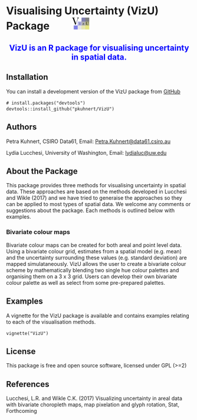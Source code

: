 # Visualising Uncertainty (VizU) Package  &nbsp; &nbsp; &nbsp; &nbsp; <img src="docs/logo.png" alt="Drawing" style="width: 50px;"/>

<center> <span style="color:blue"><h2>VizU is an R package for visualising uncertainty in spatial data. </h2></span></center>

## Installation

You can install a development version of the VizU package from [GitHub](https://github.com/pkuhnert/VizU)

```
# install.packages("devtools")
devtools::install_github("pkuhnert/VizU")
```


## Authors


Petra Kuhnert, CSIRO Data61, Email: Petra.Kuhnert@data61.csiro.au 

Lydia Lucchesi, University of Washington,  Email: lydialuc@uw.edu



## About the Package

This package provides three methods for visualising uncertainty in spatial data. These approaches are based on the methods developed in Lucchesi and Wikle (2017) and
we have tried to generaise the approaches so they can be applied to most types of spatial data. We welcome any comments or suggestions about the package. Each methods is outlined below with examples.

### Bivariate colour maps 

Bivariate colour maps can be created for both areal and point level data. Using a bivariate colour grid, estimates from a spatial
model (e.g. mean) and the uncertainty surrounding these values (e.g. standard deviation) are mapped simulataneously. VizU allows the user to create a bivariate colour scheme by mathematically blending two single hue colour palettes and organising them on a 3 x 3 grid. Users can develop their own bivariate colour palette as well as select from some pre-prepared palettes.



## Examples

A vignette for the VizU package is available and contains examples relating to each of the visualisation methods.

```
vignette("VizU")
```



## License

This package is free and open source software, licensed under GPL (>=2)


## References

Lucchesi, L.R. and Wikle C.K. (2017) Visualizing uncertainty in areal data with bivariate choropleth maps, map pixelation and glyph rotation, Stat, Forthcoming


